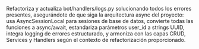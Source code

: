 Refactoriza y actualiza bot/handlers/logs.py solucionando todos los errores presentes, asegurándote de que siga la arquitectura async del proyecto: usa AsyncSessionLocal para sesiones de base de datos, convierte todas las funciones a async/await, estandariza parámetros user_id a strings UUID, integra logging de errores estructurado, y armoniza con las capas CRUD, Services y Handlers según el contexto de refactorización proporcionado.